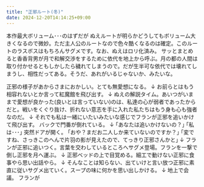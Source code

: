 ```yaml
---
title: "正邪ルート(冬)"
date: 2024-12-20T14:14:25+09:00
---
```

本作最大ボリューム･･･のはずだが
ぬえルートが明らかどうしてもボリューム大きくなるので微妙。ただ主人公のルートなので色々酷くなるのは確定。このルートのラスボスはもちろんサグメです。なお、ぬえはロリ化済み。
サッとまとめると香香背男が月で和解交渉をするために依代を地上から呼ぶ。月の都の人間は取り付かせるともしかしたら穢れてしまうので。だが生半可な依代では壊れてしまうし、相性だってある。そうだ、あれがいるじゃないか、みたいな。



正邪の様子があからさまにおかしい。とても無愛想になる。
↓
お前らとはもう相容れないとか言って紅魔館を飛び出す。
↓
ぬえの解説タイム。あいつがいままで愛想が良かった(良いとは言っていない)のは、私達の心が弱者であったからだと。戦いをくぐり抜け、折れない意志を手に入れた私たちはもう身も心も強者なのだ。
↓
それでも私は一緒にいたいみたいな感じでフランが正邪を追いかけて飛び出す。
バックで門番が倒れている。
↓
｢あなたは追いかけないの？｣
｢私は･･･｣
突然ドアが開く。
｢おや？まだお二人しか来ていないのですか？｣
｢変ですね、さっきこのへんで片羽の影が見えたので、てっきり正邪さんかと｣
↓
フランが正邪に追いつく。言葉を交わしているところへサグメ登場。フランを一撃で倒し正邪を月へ運ぶ。
↓
正邪ベッドの上で目覚める。細工で動けない正邪に食事やら思い出話やら。
↓
そんなことは知らない、出ていけと言い放つ正邪に素直に従いサグメ出ていく。スープの味に何かを思い出しかける。
↓
地上で会議。
フランが
